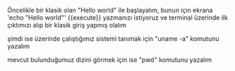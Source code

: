 Öncelikle bir klasik olan "Hello world" ile başlayalım, bunun için ekrana 
'echo "Hello world"' {{execute}} yazmanızı istiyoruz ve terminal üzerinde ilk çıktımızı alıp bir klasik giriş yapmış olalım 

şimdi ise üzerinde çalıştığımız sistemi tanımak için "uname -a" komutunu yazalım

mevcut bulunduğumuz dizini görmek için ise "pwd" komutunu yazalım